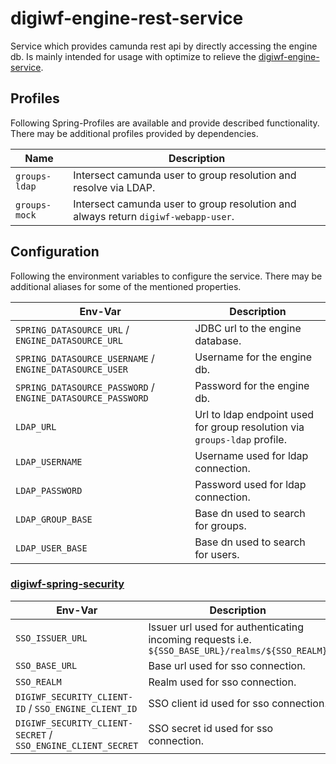 # digiwf-engine-rest-service

Service which provides camunda rest api by directly accessing the engine db.
Is mainly intended for usage with optimize to relieve the [digiwf-engine-service](../digiwf-engine-service).

## Profiles

Following Spring-Profiles are available and provide described functionality. There may be additional profiles provided
by dependencies.

| Name          | Description                                                                        |
|---------------|------------------------------------------------------------------------------------|
| `groups-ldap` | Intersect camunda user to group resolution and resolve via LDAP.                   |
| `groups-mock` | Intersect camunda user to group resolution and always return `digiwf-webapp-user`. |

## Configuration

Following the environment variables to configure the service. There may be additional aliases for some of the mentioned
properties.

| Env-Var                                                     | Description                                                               |
|-------------------------------------------------------------|---------------------------------------------------------------------------|
| `SPRING_DATASOURCE_URL` / `ENGINE_DATASOURCE_URL`           | JDBC url to the engine database.                                          |
| `SPRING_DATASOURCE_USERNAME` / `ENGINE_DATASOURCE_USER`     | Username for the engine db.                                               |
| `SPRING_DATASOURCE_PASSWORD` / `ENGINE_DATASOURCE_PASSWORD` | Password for the engine db.                                               |
| `LDAP_URL`                                                  | Url to ldap endpoint used for group resolution via `groups-ldap` profile. |
| `LDAP_USERNAME`                                             | Username used for ldap connection.                                        |
| `LDAP_PASSWORD`                                             | Password used for ldap connection.                                        |
| `LDAP_GROUP_BASE`                                           | Base dn used to search for groups.                                        |
| `LDAP_USER_BASE`                                            | Base dn used to search for users.                                         |

### [digiwf-spring-security](../../digiwf-libs/digiwf-spring-security)

| Env-Var                                                      | Description                                                                                     |
|--------------------------------------------------------------|-------------------------------------------------------------------------------------------------|
| `SSO_ISSUER_URL`                                             | Issuer url used for authenticating incoming requests i.e. `${SSO_BASE_URL}/realms/${SSO_REALM}` |
| `SSO_BASE_URL`                                               | Base url used for sso connection.                                                               |
| `SSO_REALM`                                                  | Realm used for sso connection.                                                                  |
| `DIGIWF_SECURITY_CLIENT-ID` / `SSO_ENGINE_CLIENT_ID`         | SSO client id used for sso connection.                                                          |
| `DIGIWF_SECURITY_CLIENT-SECRET` / `SSO_ENGINE_CLIENT_SECRET` | SSO secret id used for sso connection.                                                          |
